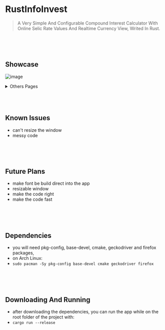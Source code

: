 # **RustInfoInvest**
> A Very Simple And Configurable Compound Interest Calculator With Online Selic Rate Values And Realtime Currency View, Writed In Rust. 

<br/>
<br/>
<br/>

## **Showcase**
![image](https://github.com/user-attachments/assets/aaae884f-cc3a-48bd-9b40-86f1afce2607)
<details> <summary>Others Pages</summary>

  
- Realtime Currency Page
![image](https://github.com/user-attachments/assets/8bbe14fd-a0df-4fc6-bbd5-243cc4d15aa4)


- Investment Wallet Page
![image](https://github.com/user-attachments/assets/d9fe6c98-5797-463f-9de0-a33cf84d7e99)


- Selic Historic Page
![image](https://github.com/user-attachments/assets/d9493d19-8313-4db8-9a49-29ce006a635e)
</details>

<br/>
<br/>
<br/>

## **Known Issues**
- can't resize the window
- messy code

<br/>
<br/>
<br/>

## **Future Plans**
- make font be build direct into the app
- resizable window
- make the code right
- make the code fast

<br/>
<br/>
<br/>

## **Dependencies**
- you will need pkg-config, base-devel, cmake, geckodriver and firefox packages,
- on Arch Linux: 
- ```sudo pacman -Sy pkg-config base-devel cmake geckodriver firefox```

<br/>
<br/>
<br/>

## **Downloading And Running**
- after downloading the dependencies, you can run the app while on the root folder of the project with:
- ```cargo run --release```
